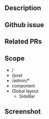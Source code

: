 ## Description

## Github issue

## Related PRs

## Scope
- /
- /post
- /admin/*
- component
- Global layout
    - SideBar  

## Screenshot
